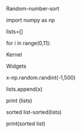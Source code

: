 Random-number-sort

import numpy as np

lists=[]

for i in range(0,11):

Kernel

Widgets

x-np.random.randint(-1,500)

lists.append(x)

print (lists)

sorted list-sorted(lists)

print(sorted list)


